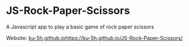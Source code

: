 # JS-Rock-Paper-Scissors
A Javascript app to play a basic game of rock paper scissors

Website: [ku-5h.github.io](https://ku-5h.github.io/JS-Rock-Paper-Scissors/)https://ku-5h.github.io/JS-Rock-Paper-Scissors/
